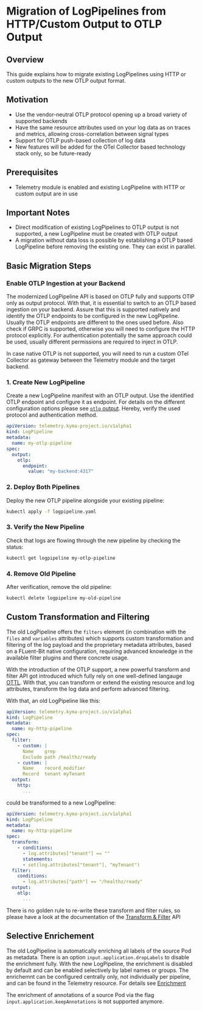 # Migration of LogPipelines from HTTP/Custom Output to OTLP Output

## Overview

This guide explains how to migrate existing LogPipelines using HTTP or custom outputs to the new OTLP output format.

## Motivation

- Use the vendor-neutral OTLP protocol opening up a broad variety of supported backends
- Have the same resource attributes used on your log data as on traces and metrics, allowing cross-correlation between signal types
- Support for OTLP push-based collection of log data
- New features will be added for the OTel Collector based technology stack only, so be future-ready

## Prerequisites

- Telemetry module is enabled and existing LogPipeline with HTTP or custom output are in use

## Important Notes

- Direct modification of existing LogPipelines to OTLP output is not supported, a new LogPipeline must be created with OTLP output
- A migration without data loss is possible by establishing a OTLP based LogPipeline before removing the existing one. They can exist in parallel.

## Basic Migration Steps

### Enable OTLP Ingestion at your Backend

The modernized LogPipeline API is based on OTLP fully and supports OTlP only as output protocol. With that, it is essential to switch to an OTLP based ingestion on your backend. Assure that this is supported natively and identify the OTLP endpoints to be configured in the new LogPipeline. Usually the OTLP endpoints are different to the ones used before. Also check if GRPC is supported, otherwise you will need to configure the HTTP protocol explicitly. For authentication potentially the same approach could be used, usually different permissions are required to inject in OTLP.

In case native OTLP is not supported, you will need to run a custom OTel Collector as gateway between the Telemetry module and the target backend.

### 1. Create New LogPipeline

Create a new LogPipeline manifest with an OTLP output. Use the identified OTLP endpoint and configure it as endpoint. For details on the different configuration options please see [`otlp` output](./pipelines/otlp-output.md). Hereby, verify the used protocol and authentication method.

```yaml
apiVersion: telemetry.kyma-project.io/v1alpha1
kind: LogPipeline
metadata:
  name: my-otlp-pipeline
spec:
  output:
    otlp:
      endpoint:
        value: "my-backend:4317"
```

### 2. Deploy Both Pipelines

Deploy the new OTLP pipeline alongside your existing pipeline:

```bash
kubectl apply -f logpipeline.yaml
```

### 3. Verify the New Pipeline

Check that logs are flowing through the new pipeline by checking the status:

```bash
kubectl get logpipeline my-otlp-pipeline
```

### 4. Remove Old Pipeline

After verification, remove the old pipeline:

```bash
kubectl delete logpipeline my-old-pipeline
```

## Custom Transformation and Filtering

The old LogPipeline offers the `filters` element (in combination with the `files` and `variables` attributes) which supports custom transformation and filtering of the log payload and the proprietary metadata attributes, based on a FLuent-Bit native configuration, requiring advanced knowledge in the available filter plugins and there concrete usage.

With the introduction of the OTLP support, a new powerful transform and filter API got introduced which fully rely on one well-defined langauge [OTTL](https://github.com/open-telemetry/opentelemetry-collector-contrib/blob/main/pkg/ottl/README.md). With that, you can transform or extend the existing resource and log attributes, transform the log data and perform advanced filtering.

With that, an old LogPipeline like this:

```yaml
apiVersion: telemetry.kyma-project.io/v1alpha1
kind: LogPipeline
metadata:
  name: my-http-pipeline
spec:
  filter:
    - custom: |
      Name    grep
      Exclude path /healthz/ready
    - custom: |
      Name    record_modifier
      Record  tenant myTenant
  output:
    http:
      ...
```

could be transformed to a new LogPipeline:

```yaml
apiVersion: telemetry.kyma-project.io/v1alpha1
kind: LogPipeline
metadata:
  name: my-http-pipeline
spec:
  transform:
    - conditions:
      - log.attributes["tenant"] == ""
      statements:
      - set(log.attributes["tenant"], "myTenant")
  filter:
    conditions:
      - log.attributes["path"] == "/healthz/ready"
  output:
    otlp:
      ...
```

There is no golden rule to re-write these transform and filter rules, so please have a look at the documentation of the [Transform & Filter](./pipelines/enrichment.md) API

## Selective Enrichement

The old LogPipeline is automatically enriching all labels of the source Pod as metadata. There is an option `input.application.dropLabels` to disable the enrichment fully.
With the new LogPipeline, the enrichment is disabled by default and can be enabled selectively by label names or groups. The enrichemnt can be configured centrally only, not individually per pipeline, and can be found in the Telemetry resource. For details see [Enrichment](./pipelines/enrichment.md)

The enrichment of annotations of a source Pod via the flag `input.application.keepAnnotations` is not supported anymore.

